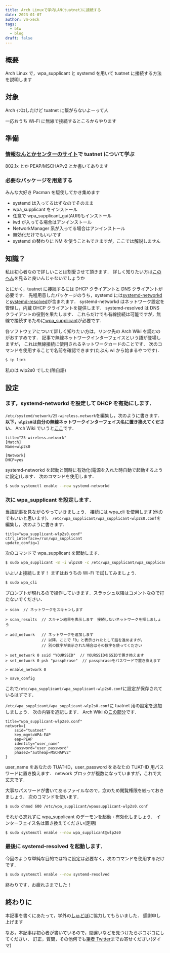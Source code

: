```yaml
---
title: Arch Linuxで学内LAN(tuatnet)に接続する
date: 2023-01-07
author: vm-xeck
tags:
  - btw
  - blog
draft: false
---
```

## 概要

Arch Linux で，wpa_supplicant と systemd を用いて tuatnet に接続する方法を説明します

## 対象

Arch ｲﾝｽｺしたけど tuatnet に繋がらないよーって人

一応おうち Wi-Fi に無線で接続するところからやります

## 準備

### [情報なんとかセンターのサイト](https://www.imc.tuat.ac.jp/info-system0/campusnet/wlan/index.html)で tuatnet について学ぶ

802.1x とか PEAP/MSCHAPv2 とか書いてあります

### 必要なパッケージを用意する

みんな大好き Pacman を駆使してかき集めます

- systemd は入ってるはずなのでそのまま
- wpa_supplicant をインストール
- 任意で wpa_supplicant_gui(AUR)もインストール
- iwd が入ってる場合はアンインストール
- NetworkManager 系が入ってる場合はアンインストール
- 無効化だけでもいいです
- systemd の替わりに NM を使うこともできますが，ここでは解説しません

## 知識？

私は初心者なので詳しいことは割愛させて頂きます．
詳しく知りたい方は[この](https://wiki.archlinux.jp/index.php/%E3%83%8D%E3%83%83%E3%83%88%E3%83%AF%E3%83%BC%E3%82%AF%E8%A8%AD%E5%AE%9A)[へん](https://wiki.archlinux.jp/index.php/%E3%83%AF%E3%82%A4%E3%83%A4%E3%83%AC%E3%82%B9%E8%A8%AD%E5%AE%9A)を見ると良いんじゃないでしょうか

とにかく，tuatnet に接続するには DHCP クライアントと DNS クライアントが必要です．
先程用意したパッケージのうち，systemd には[systemd-networkd](https://wiki.archlinux.jp/index.php/Systemd-networkd)と[systemd-resolved](https://wiki.archlinux.jp/index.php/Systemd-resolved)が含まれます．
systemd-networkd はネットワーク設定を管理し，内蔵 DHCP クライアントを提供します．
systemd-resolved は DNS クライアントの役割を果たします．
これらだけでも有線接続は可能ですが，無線で接続するために[wpa_supplicant](https://wiki.archlinux.jp/index.php/Wpa_supplicant)が必要です．

各ソフトウェアについて詳しく知りたい方は，リンク先の Arch Wiki を読むのがおすすめです．
記事で無線ネットワークインターフェイスという語が登場しますが，
これは無線接続に使用されるネットワークカードのことです．
次のコマンドを使用することで名前を確認できます(たぶん wl から始まるやつです)．

```bash
$ ip link
```

私のは wlp2s0 でした(隙自語)

## 設定

### まず，systemd-networkd を設定して DHCP を有効にします．

`/etc/systemd/network/25-wireless.network`を編集し，次のように書きます．
**以下，`wlp2s0`は自分の無線ネットワークインターフェイス名に置き換えてください．**
Arch Wiki でいうと[ここ](https://wiki.archlinux.jp/index.php/Systemd-networkd#.E7.84.A1.E7.B7.9A.E3.82.A2.E3.83.80.E3.83.97.E3.82.BF)です．

```systemd
title="25-wireless.network"
[Match]
Name=wlp2s0

[Network]
DHCP=yes
```

systemd-networkd を起動と同時に有効化(電源を入れた時自動で起動するように設定)します．
次のコマンドを使用します．

```bash
$ sudo systemctl enable --now systemd-networkd
```

### 次に wpa_supplicant を設定します．

[当該記事](https://wiki.archlinux.jp/index.php/Wpa_supplicant#wpa_cli_.E3.81.A7.E6.8E.A5.E7.B6.9A.E3.81.99.E3.82.8B)を見ながらやっていきましょう．
接続には wpa_cli を使用します(他のでもいいと思います)．
`/etc/wpa_supplicant/wpa_supplicant-wlp2s0.conf`を編集し，次のように書きます．

```systemd
title="wpa_supplicant-wlp2s0.conf"
ctrl_interface=/run/wpa_supplicant
update_config=1
```

次のコマンドで wpa_supplicant を起動します．

```bash
$ sudo wpa_supplicant -B -i wlp2s0 -c /etc/wpa_supplicant/wpa_supplicant-wlp2s0.conf
```

いよいよ接続します！
まずはおうちの Wi-Fi で試してみましょう．

```bash
$ sudo wpa_cli
```

プロンプトが現れるので操作していきます．スラッシュ以降はコメントなので打たないでください．

```
> scan  // ネットワークをスキャンします

> scan_results  // スキャン結果を表示します　接続したいネットワークを探しましょう

> add_network   // ネットワークを追加します
                // 以降，ここで「0」と表示されたとして話を進めますが，
                // 別の数字が表示された場合はその数字を使ってください

> set_network 0 ssid "YOURSSID"  // YOURSSIDをSSIDで置き換えます
> set_network 0 psk "passphrase"  // passphraseをパスワードで置き換えます

> enable_network 0

> save_config
```

これで`/etc/wpa_supplicant/wpa_supplicant-wlp2s0.conf`に設定が保存されているはずです．

`/etc/wpa_supplicant/wpa_supplicant-wlp2s0.conf`に tuatnet 用の設定を追加しましょう．
次の内容を追記します．
Arch Wiki の[この部分](https://wiki.archlinux.jp/index.php/Wpa_supplicant#802.1x.2Fradius)です．

```systemd
title="wpa_supplicant-wlp2s0.conf"
network={
    ssid="tuatnet"
    key_mgmt=WPA-EAP
    eap=PEAP
    identity="user_name"
    password="user_password"
    phase2="autheap=MSCHAPV2"
}
```

user_name をあなたの TUAT-ID，user_password をあなたの TUAT-ID 用パスワードに置き換えます．
network ブロックが複数になっていますが，これで大丈夫です．

大事なパスワードが書いてあるファイルなので，念のため閲覧権限を絞っておきましょう．
次のコマンドを使います．

```bash
$ sudo chmod 600 /etc/wpa_supplicant/wpausupplicant-wlp2s0.conf
```

それから忘れずに wpa_supplicant のデーモンを起動・有効化しましょう．
インターフェイス名は置き換えてください(定期)

```bash
$ sudo systemctl enable --now wpa_supplicant@wlp2s0
```

### 最後に systemd-resolved を起動します．

今回のような単純な目的では特に設定は必要なく，次のコマンドを使用するだけです．

```bash
$ sudo systemctl enable --now systemd-resolved
```

終わりです．お疲れさまでした！

## 終わりに

本記事を書くにあたって，学外の[しゅどぼ](https://twitter.com/_QiToY)に協力してもらいました．
感謝申し上げます

なお，本記事は初心者が書いているので，間違いなどを見つけたらボコボコにしてください．
訂正，質問，その他何でも[筆者 Twitter](https://twitter.com/vm_xeck)までお寄せください(ダイマ)